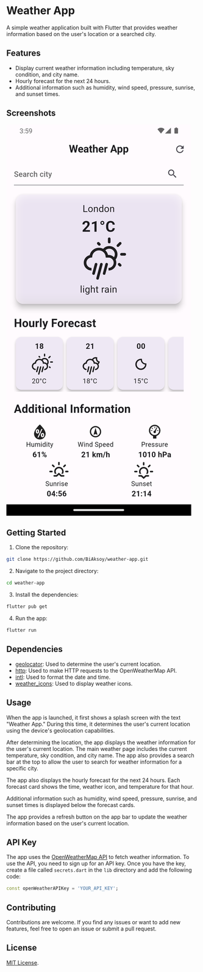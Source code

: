 # Weather App

A simple weather application built with Flutter that provides weather information based on the user's location or a searched city.

## Features

- Display current weather information including temperature, sky condition, and city name.
- Hourly forecast for the next 24 hours.
- Additional information such as humidity, wind speed, pressure, sunrise, and sunset times.

## Screenshots

![Screenshot](screenshots/screenshot.png)

## Getting Started

1. Clone the repository:

```bash
git clone https://github.com/BiAksoy/weather-app.git
```

2. Navigate to the project directory:

```bash
cd weather-app
```

3. Install the dependencies:

```bash
flutter pub get
```

4. Run the app:

```bash
flutter run
```

## Dependencies

- [geolocator](https://pub.dev/packages/geolocator): Used to determine the user's current location.
- [http](https://pub.dev/packages/http): Used to make HTTP requests to the OpenWeatherMap API.
- [intl](https://pub.dev/packages/intl): Used to format the date and time.
- [weather_icons](https://pub.dev/packages/weather_icons): Used to display weather icons.

## Usage

When the app is launched, it first shows a splash screen with the text "Weather App." During this time, it determines the user's current location using the device's geolocation capabilities.

After determining the location, the app displays the weather information for the user's current location. The main weather page includes the current temperature, sky condition, and city name. The app also provides a search bar at the top to allow the user to search for weather information for a specific city.

The app also displays the hourly forecast for the next 24 hours. Each forecast card shows the time, weather icon, and temperature for that hour.

Additional information such as humidity, wind speed, pressure, sunrise, and sunset times is displayed below the forecast cards.

The app provides a refresh button on the app bar to update the weather information based on the user's current location.

## API Key

The app uses the [OpenWeatherMap API](https://openweathermap.org/api) to fetch weather information. To use the API, you need to sign up for an API key. Once you have the key, create a file called `secrets.dart` in the `lib` directory and add the following code:

```dart
const openWeatherAPIKey = 'YOUR_API_KEY';
```

## Contributing

Contributions are welcome. If you find any issues or want to add new features, feel free to open an issue or submit a pull request.

## License

[MIT License](LICENSE).
